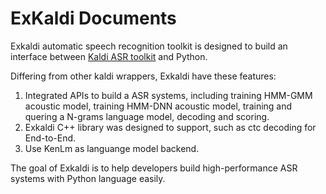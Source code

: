 # ExKaldi Documents

Exkaldi automatic speech recognition toolkit is designed to build an interface between [Kaldi ASR toolkit](https://github.com/kaldi-asr/kaldi) and Python. 

Differing from other kaldi wrappers, Exkaldi have these features:  
1. Integrated APIs to build a ASR systems, including training HMM-GMM acoustic model, training HMM-DNN acoustic model, training and quering a N-grams language model, decoding and scoring.  
2. Exkaldi C++ library was designed to support, such as ctc decoding for End-to-End.   
3. Use KenLm as languange model backend.

The goal of Exkaldi is to help developers build high-performance ASR systems with Python language easily.